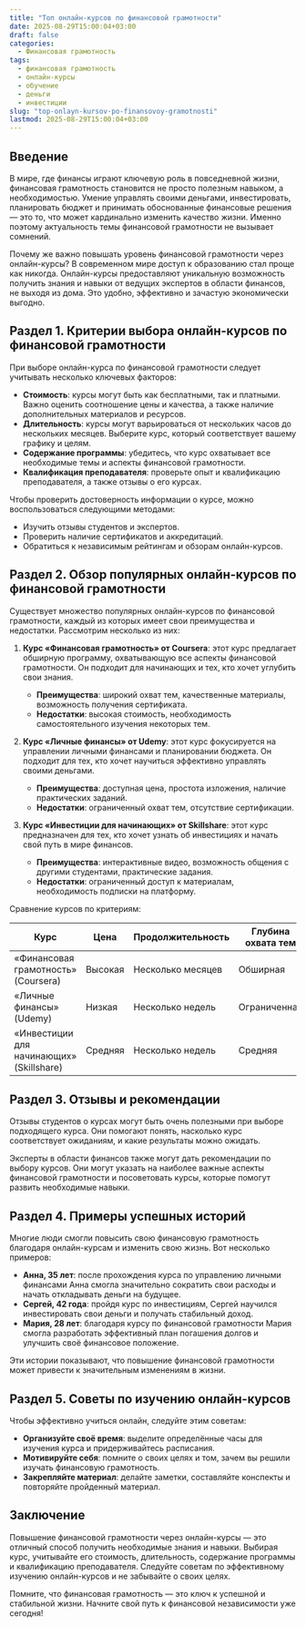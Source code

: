 ```yaml
---
title: "Топ онлайн-курсов по финансовой грамотности"
date: 2025-08-29T15:00:04+03:00
draft: false
categories:
  - Финансовая грамотность
tags:
  - финансовая грамотность
  - онлайн-курсы
  - обучение
  - деньги
  - инвестиции
slug: "top-onlayn-kursov-po-finansovoy-gramotnosti"
lastmod: 2025-08-29T15:00:04+03:00
---
```


## Введение

В мире, где финансы играют ключевую роль в повседневной жизни, финансовая грамотность становится не просто полезным навыком, а необходимостью. Умение управлять своими деньгами, инвестировать, планировать бюджет и принимать обоснованные финансовые решения — это то, что может кардинально изменить качество жизни. Именно поэтому актуальность темы финансовой грамотности не вызывает сомнений.

Почему же важно повышать уровень финансовой грамотности через онлайн-курсы? В современном мире доступ к образованию стал проще как никогда. Онлайн-курсы предоставляют уникальную возможность получить знания и навыки от ведущих экспертов в области финансов, не выходя из дома. Это удобно, эффективно и зачастую экономически выгодно.

## Раздел 1. Критерии выбора онлайн-курсов по финансовой грамотности

При выборе онлайн-курса по финансовой грамотности следует учитывать несколько ключевых факторов:

- **Стоимость**: курсы могут быть как бесплатными, так и платными. Важно оценить соотношение цены и качества, а также наличие дополнительных материалов и ресурсов.
- **Длительность**: курсы могут варьироваться от нескольких часов до нескольких месяцев. Выберите курс, который соответствует вашему графику и целям.
- **Содержание программы**: убедитесь, что курс охватывает все необходимые темы и аспекты финансовой грамотности.
- **Квалификация преподавателя**: проверьте опыт и квалификацию преподавателя, а также отзывы о его курсах.

Чтобы проверить достоверность информации о курсе, можно воспользоваться следующими методами:

- Изучить отзывы студентов и экспертов.
- Проверить наличие сертификатов и аккредитаций.
- Обратиться к независимым рейтингам и обзорам онлайн-курсов.

## Раздел 2. Обзор популярных онлайн-курсов по финансовой грамотности

Существует множество популярных онлайн-курсов по финансовой грамотности, каждый из которых имеет свои преимущества и недостатки. Рассмотрим несколько из них:

1. **Курс «Финансовая грамотность» от Coursera**: этот курс предлагает обширную программу, охватывающую все аспекты финансовой грамотности. Он подходит для начинающих и тех, кто хочет углубить свои знания.
   - **Преимущества**: широкий охват тем, качественные материалы, возможность получения сертификата.
   - **Недостатки**: высокая стоимость, необходимость самостоятельного изучения некоторых тем.

2. **Курс «Личные финансы» от Udemy**: этот курс фокусируется на управлении личными финансами и планировании бюджета. Он подходит для тех, кто хочет научиться эффективно управлять своими деньгами.
   - **Преимущества**: доступная цена, простота изложения, наличие практических заданий.
   - **Недостатки**: ограниченный охват тем, отсутствие сертификации.

3. **Курс «Инвестиции для начинающих» от Skillshare**: этот курс предназначен для тех, кто хочет узнать об инвестициях и начать свой путь в мире финансов.
   - **Преимущества**: интерактивные видео, возможность общения с другими студентами, практические задания.
   - **Недостатки**: ограниченный доступ к материалам, необходимость подписки на платформу.

Сравнение курсов по критериям:

| Курс | Цена | Продолжительность | Глубина охвата тем |
| --- | --- | --- | --- |
| «Финансовая грамотность» (Coursera) | Высокая | Несколько месяцев | Обширная |
| «Личные финансы» (Udemy) | Низкая | Несколько недель | Ограниченная |
| «Инвестиции для начинающих» (Skillshare) | Средняя | Несколько недель | Средняя |

## Раздел 3. Отзывы и рекомендации

Отзывы студентов о курсах могут быть очень полезными при выборе подходящего курса. Они помогают понять, насколько курс соответствует ожиданиям, и какие результаты можно ожидать.

Эксперты в области финансов также могут дать рекомендации по выбору курсов. Они могут указать на наиболее важные аспекты финансовой грамотности и посоветовать курсы, которые помогут развить необходимые навыки.

## Раздел 4. Примеры успешных историй

Многие люди смогли повысить свою финансовую грамотность благодаря онлайн-курсам и изменить свою жизнь. Вот несколько примеров:

- **Анна, 35 лет**: после прохождения курса по управлению личными финансами Анна смогла значительно сократить свои расходы и начать откладывать деньги на будущее.
- **Сергей, 42 года**: пройдя курс по инвестициям, Сергей научился инвестировать свои деньги и получать стабильный доход.
- **Мария, 28 лет**: благодаря курсу по финансовой грамотности Мария смогла разработать эффективный план погашения долгов и улучшить своё финансовое положение.

Эти истории показывают, что повышение финансовой грамотности может привести к значительным изменениям в жизни.

## Раздел 5. Советы по изучению онлайн-курсов

Чтобы эффективно учиться онлайн, следуйте этим советам:

- **Организуйте своё время**: выделите определённые часы для изучения курса и придерживайтесь расписания.
- **Мотивируйте себя**: помните о своих целях и том, зачем вы решили изучать финансовую грамотность.
- **Закрепляйте материал**: делайте заметки, составляйте конспекты и повторяйте пройденный материал.

## Заключение

Повышение финансовой грамотности через онлайн-курсы — это отличный способ получить необходимые знания и навыки. Выбирая курс, учитывайте его стоимость, длительность, содержание программы и квалификацию преподавателя. Следуйте советам по эффективному изучению онлайн-курсов и не забывайте о своих целях.

Помните, что финансовая грамотность — это ключ к успешной и стабильной жизни. Начните свой путь к финансовой независимости уже сегодня!
